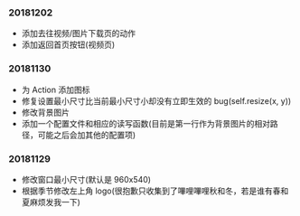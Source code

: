 ### 20181202
- 添加去往视频/图片下载页的动作
- 添加返回首页按钮(视频页)

### 20181130
- 为 Action 添加图标
- 修复设置最小尺寸比当前最小尺寸小却没有立即生效的 bug(self.resize(x, y))
- 修改背景图片
- 添加一个配置文件和相应的读写函数(目前是第一行作为背景图片的相对路径，可能之后会加其他的配置项)

### 20181129
- 修改窗口最小尺寸(默认是 960x540)
- 根据季节修改左上角 logo(很抱歉只收集到了嗶哩嗶哩秋和冬，若是谁有春和夏麻烦发我一下)
